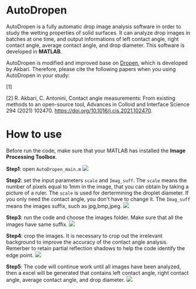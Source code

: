 # AutoDropen
AutoDropen is a fully automatic drop image analysis software in order to study the wetting properties of solid surfaces. It can analyze drop images in batches at one time, and output informations of left contact angle, right contact angle, average contact angle, and drop diameter. This software is developed in **MATLAB**.

AutoDropen is modified and improved base on [Dropen](https://doi.org/10.17632/wzchzbm58p.3), which is developed by Akbari. Therefore, please cite the following papers when you using AutoDropen in your study:

[1]

[2] R. Akbari, C. Antonini, Contact angle measurements: From existing methods to an open-source tool, Advances in Colloid and Interface Science 294 (2021) 102470. https://doi.org/10.1016/j.cis.2021.102470.

# How to use
Before run the code, make sure that your MATLAB has installed the **Image Processing Toolbox**.

**Step1**: open `AutoDropen_main.m`
![](https://github.com/Whale2333/AutoDropen/blob/main/How%20to%20use/Step1.png)

**Step2**: set the input parameters `scale` and `Imag_suff`. The `scale` means the number of pixels equal to 1mm in the image, that you can obtain by taking a picture of a ruler. The `scale` is used for dertermining the droplet diameter. If you only need the contact angle, you don't have to change it. The `Imag_suff` means the images suffix, such as jpg,bmp,jpeg.
![](https://github.com/Whale2333/AutoDropen/blob/main/How%20to%20use/Step2.png)

**Step3**: run the code and choose the images folder. Make sure that all the images have same suffix.
![](https://github.com/Whale2333/AutoDropen/blob/main/How%20to%20use/Step3.png)

**Step4**: crop the images. It is necessary to crop out the irrelevant background to improve the accuracy of the contact angle analysis. Remerber to retain partial reflection shadows to help the code identify the edge point.
![](https://github.com/Whale2333/AutoDropen/blob/main/How%20to%20use/Step4.png)

**Step5**: The code will continue work until all images have been analyzed, then a excel will be generated that contains left contact angle, right contact angle, average contact angle, and drop diameter.
![](https://github.com/Whale2333/AutoDropen/blob/main/How%20to%20use/Step5.png)

 
